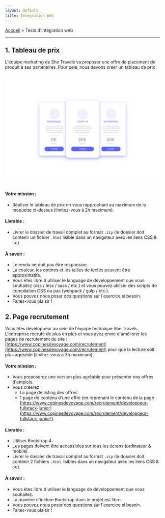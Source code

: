 ```yaml
---
layout: default
title: Intégration Web
---
```


[Accueil](/) > Tests d'intégration web

---

## 1. Tableau de prix

L'équipe marketing de She Travels va proposer une offre de placement de produit à ses partenaires. Pour cela, nous devons créer un tableau de prix :

![pricing](img/pricing.jpg)

#### Votre mission :

- Réaliser le tableau de prix en vous rapprochant au maximum de la maquette ci-dessus (limitez-vous à 2h maximum).

#### Livrable :

- Livrer le dossier de travail complet au format `.zip` (le dossier doit contenir un fichier `.html` lisible dans un navigateur avec les liens CSS & co).

#### À savoir :

- Le rendu ne doit pas être responsive.
- La couleur, les ombres et les tailles de textes peuvent être approximatifs.
- Vous êtes libre d'utiliser le language de développement que vous souhaitez (css / less / sass / etc.) et vous pouvez utiliser des scripts de compilation CSS ou pas (webpack / gulp / etc.).
- Vous pouvez nous poser des questions sur l'exercice si besoin.
- Faites-vous plaisir !


## 2. Page recrutement

Vous êtes développeur au sein de l'équipe technique She Travels. L'entreprise recrute de plus en plus et vous avez envie d'améliorer les pages de recrutement du site : [https://www.copinesdevoyage.com/recrutement](https://www.copinesdevoyage.com/recrutement) pour que la lecture soit plus agréable (limitez-vous à 3h maximum).

#### Votre mission :

- Vous proposerez une version plus agréable pour présenter nos offres d'emplois.
- Vous créerez :
    - La page de listing des offres.
    - 1 page de contenu d'une offre (en reprenant le contenu de la page [https://www.copinesdevoyage.com/recrutement/developpeur-fullstack-junior](https://www.copinesdevoyage.com/recrutement/developpeur-fullstack-junior)).

#### Livrable : 

- Utiliser Bootstrap 4.
- Les pages doivent être accessibles sur tous les écrans (ordinateur & mobile).
- Livrer le dossier de travail complet au format `.zip` (le dossier doit contenir 2 fichiers `.html` lisibles dans un navigateur avec les liens CSS & co).

#### À savoir :

- Vous êtes libre d'utiliser le language de développement que vous souhaitez.
- La manière d'inclure Bootstrap dans le projet est libre.
- Vous pouvez nous poser des questions sur l'exercice si besoin.
- Faites-vous plaisir !
